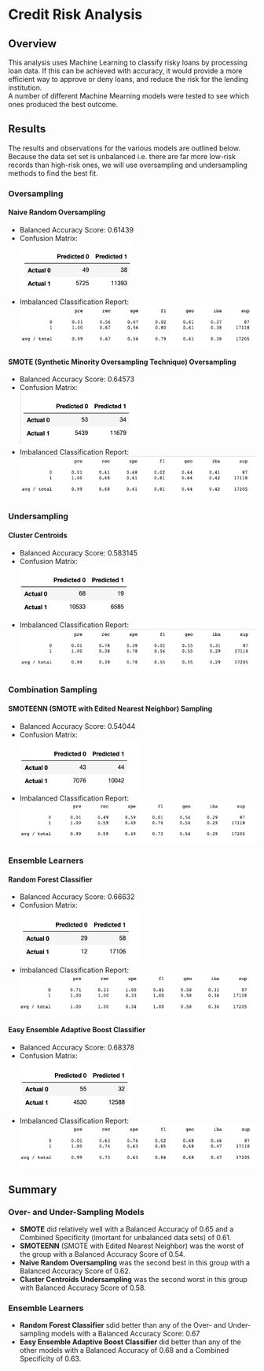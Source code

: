 # Credit Risk Analysis

## Overview
This analysis uses Machine Learning to classify risky loans by processing loan data.  If this can be achieved with accuracy, it would provide a more efficient way to approve or deny loans, and reduce the risk for the lending institution.  
A number of different Machine Mearning models were tested to see which ones produced the best outcome.

## Results
The results and observations for the various models are outlined below.  Because the data set set is unbalanced i.e. there are far more low-risk records than high-risk ones, we will use oversampling and undersampling methods to find the best fit.

### Oversampling

#### Naive Random Oversampling
- Balanced Accuracy Score: 0.61439<br>
- Confusion Matrix:<br>
<img src=Resources\NaiveRandomOversamplingCM.png></img><br>
- Imbalanced Classification Report:<br>
<img src=Resources\NaiveRandomOversamplingICR.png></img><br>

#### SMOTE (Synthetic Minority Oversampling Technique) Oversampling
- Balanced Accuracy Score: 0.64573<br>
- Confusion Matrix:<br>
<img src=Resources\SMOTE_CM.png></img><br>
- Imbalanced Classification Report:<br>
<img src=Resources\SMOTE_ICR.png></img><br>

### Undersampling

#### Cluster Centroids
- Balanced Accuracy Score: 0.583145<br>
- Confusion Matrix:<br>
<img src=Resources\CC_CM.png></img><br>
- Imbalanced Classification Report:<br>
<img src=Resources\CC_ICR.png></img><br>


### Combination Sampling

#### SMOTEENN (SMOTE with Edited Nearest Neighbor) Sampling
- Balanced Accuracy Score: 0.54044<br>
- Confusion Matrix:<br>
<img src=Resources\SMOTEENN_CM.png></img><br>
- Imbalanced Classification Report:<br>
<img src=Resources\SMOTEENN_ICR.png></img><br>

### Ensemble Learners

#### Random Forest Classifier
- Balanced Accuracy Score: 0.66632<br>
- Confusion Matrix:<br>
<img src=Resources\RF_CM.png></img><br>
- Imbalanced Classification Report:<br>
<img src=Resources\RF_ICR.png></img><br>

#### Easy Ensemble Adaptive Boost Classifier
- Balanced Accuracy Score: 0.68378<br>
- Confusion Matrix:<br>
<img src=Resources\EE_CM.png></img><br>
- Imbalanced Classification Report:<br>
<img src=Resources\EE_ICR.png></img><br>

## Summary
### Over- and Under-Sampling Models
- <b>SMOTE</b> did relatively well with a Balanced Accuracy of 0.65 and a Combined Specificity (imortant for unbalanced data sets) of 0.61.
- <b>SMOTEENN</b> (SMOTE with Edited Nearest Neighbor) was the worst of the group with a Balanced Accuracy Score of 0.54.
- <b>Naive Random Oversampling</b> was the second best in this group with a Balanced Accuracy Score of 0.62.
- <b>Cluster Centroids Undersampling</b> was the second worst in this group with Balanced Accuracy Score of 0.58.

### Ensemble Learners
- <b>Random Forest Classifier</b> sdid better than any of the Over- and Under-sampling models with a Balanced Accuracy Score: 0.67
- <b>Easy Ensemble Adaptive Boost Classifier</b> did better than any of the other models with a Balanced Accuracy of 0.68 and a Combined Specificity of 0.63.





